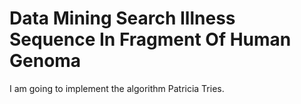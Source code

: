 # Data Mining Search Illness Sequence In Fragment Of Human Genoma

I am going to implement the algorithm Patricia Tries.
